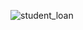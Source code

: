 ![student_loan](https://github.com/njgeorge000158/Student-Loan-Repayment-with-Deep-Learning/assets/137228821/d5a521ef-5abc-4f46-9813-14499c90ba08)
